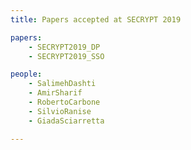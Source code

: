 ```yaml
---
title: Papers accepted at SECRYPT 2019

papers:
    - SECRYPT2019_DP
    - SECRYPT2019_SSO

people:
    - SalimehDashti
    - AmirSharif
    - RobertoCarbone
    - SilvioRanise
    - GiadaSciarretta

---
```

